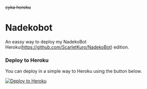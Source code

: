~~cyka heroku~~
# Nadekobot
An eassy way to deploy my NadekoBot Heroku(https://github.com/ScarletKuro/NadekoBot) edition.

### Deploy to Heroku

You can deploy in a simple way to Heroku using the button below.

[![Deploy to Heroku](https://www.herokucdn.com/deploy/button.png)](https://dashboard.heroku.com/new-app?template=https://github.com/KorewaLidesu/NadekoBot-Heroku-Auto-Deploy)
